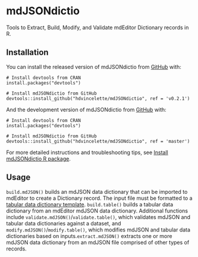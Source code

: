 
# mdJSONdictio
Tools to Extract, Build, Modify, and Validate mdEditor Dictionary records in R.

## Installation
You can install the released version of mdJSONdictio from [GitHub](https://github.com/) with:
```
# Install devtools from CRAN
install.packages("devtools")

# Install mdJSONdictio from GitHub
devtools::install_github("hdvincelette/mdJSONdictio", ref = 'v0.2.1')
```

And the development version of mdJSONdictio from [GitHub](https://github.com/) with:
```
# Install devtools from CRAN
install.packages("devtools")

# Install mdJSONdictio from GitHub
devtools::install_github("hdvincelette/mdJSONdictio", ref = 'master')
```

For more detailed instructions and troubleshooting tips, see [Install mdJSONdictio R package](https://hdvincelette.github.io/mdJSONdictio/articles/03_Setup_mdJSONdictio.html#install-mdjsondictio-r-package).

## Usage

```build.mdJSON()``` builds an mdJSON data dictionary that can be imported to mdEditor to create a Dictionary record. The input file must be formatted to a [tabular data dictionary template](https://github.com/hdvincelette/mdJSONdictio/blob/master/inst/templates/mdJSONdictio_Dictionary_Template_v2.xlsx?raw=true). ```build.table()``` builds a tabular data dictionary from an mdEditor mdJSON data dictionary. Additional functions include ```validate.mdJSON()```/```validate.table()```, which validates mdJSON and tabular data dictionaries against a dataset, and ```modify.mdJSON()```/```modify.table()```, which modifies mdJSON and tabular data dictionaries based on inputs.```extract.mdJSON()``` extracts one or more mdJSON data dictionary from an mdJSON file comprised of other types of records.

